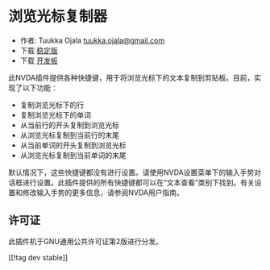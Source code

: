 # 浏览光标复制器 #

* 作者: Tuukka Ojala <tuukka.ojala@gmail.com>
* 下载 [稳定版][1]
* 下载 [开发板][2]

此NVDA插件提供各种快捷键，用于将浏览光标下的文本复制到剪贴板。目前，实现了以下功能：

* 复制浏览光标下的行
* 复制浏览光标下的单词
* 从当前行的开头复制到浏览光标
* 从浏览光标复制到当前行的末尾
* 从当前单词的开头复制到浏览光标
* 从浏览光标复制到当前单词的末尾

默认情况下，这些快捷键都没有进行设置。请使用NVDA设置菜单下的输入手势对话框进行设置。此插件提供的所有快捷键都可以在“文本查看”类别下找到。有关设置和修改输入手势的更多信息，请参阅NVDA用户指南。

## 许可证

此插件机于GNU通用公共许可证第2版进行分发。

[[!tag dev stable]]

[1]: https://addons.nvda-project.org/files/get.php?file=rccp

[2]: https://addons.nvda-project.org/files/get.php?file=rccp-dev
